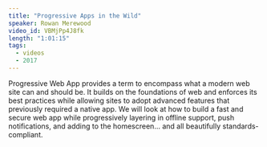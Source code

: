 ```yaml
---
title: "Progressive Apps in the Wild"
speaker: Rowan Merewood
video_id: VBMjPp4J8fk
length: "1:01:15"
tags:
  - videos
  - 2017
---
```


Progressive Web App provides a term to encompass what a modern web site can and should be. It builds on the foundations of web and enforces its best practices while allowing sites to adopt advanced features that previously required a native app. We will look at how to build a fast and secure web app while progressively layering in offline support, push notifications, and adding to the homescreen... and all beautifully standards-compliant.
